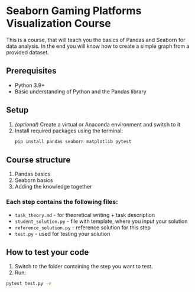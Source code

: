# Seaborn Gaming Platforms Visualization Course
This is a course, that will teach you the basics of Pandas and Seaborn for data analysis.
In the end you will know how to create a simple graph from a provided dataset.


## Prerequisites
- Python 3.9+
- Basic understanding of Python and the Pandas library

## Setup
1. *(optional)* Create a virtual or Anaconda environment and switch to it
2. Install required packages using the terminal:
    ```bash
   pip install pandas seaborn matplotlib pytest

## Course structure
1. Pandas basics
2. Seaborn basics
3. Adding the knowledge together

### Each step contains the following files:

- ```task_theory.md``` - for theoretical writing + task description
- ```student_solution.py``` - file with template, where you input your solution 
- ```reference_solution.py``` - reference solution for this step
- ```test.py``` - used for testing your solution

## How to test your code
1. Switch to the folder containing the step you want to test.
2. Run:
```bash
pytest test.py -v